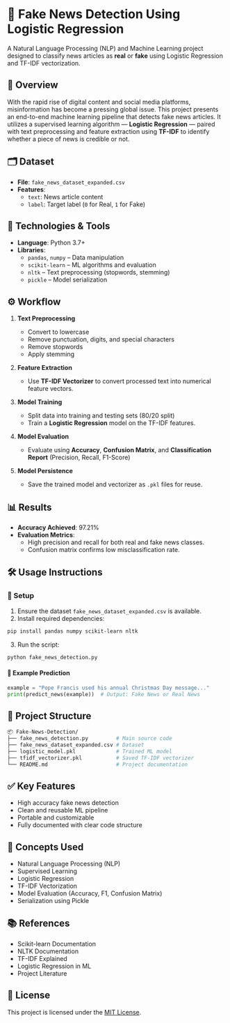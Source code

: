 # 🧠 Fake News Detection Using Logistic Regression

A Natural Language Processing (NLP) and Machine Learning project designed to classify news articles as **real** or **fake** using Logistic Regression and TF-IDF vectorization.

## 📌 Overview

With the rapid rise of digital content and social media platforms, misinformation has become a pressing global issue. This project presents an end-to-end machine learning pipeline that detects fake news articles. It utilizes a supervised learning algorithm — **Logistic Regression** — paired with text preprocessing and feature extraction using **TF-IDF** to identify whether a piece of news is credible or not.

## 🗂️ Dataset

- **File**: `fake_news_dataset_expanded.csv`
- **Features**:
  - `text`: News article content
  - `label`: Target label (`0` for Real, `1` for Fake)

## 🔧 Technologies & Tools

- **Language**: Python 3.7+
- **Libraries**:
  - `pandas`, `numpy` – Data manipulation
  - `scikit-learn` – ML algorithms and evaluation
  - `nltk` – Text preprocessing (stopwords, stemming)
  - `pickle` – Model serialization

## ⚙️ Workflow

1. **Text Preprocessing**
   - Convert to lowercase
   - Remove punctuation, digits, and special characters
   - Remove stopwords
   - Apply stemming

2. **Feature Extraction**
   - Use **TF-IDF Vectorizer** to convert processed text into numerical feature vectors.

3. **Model Training**
   - Split data into training and testing sets (80/20 split)
   - Train a **Logistic Regression** model on the TF-IDF features.

4. **Model Evaluation**
   - Evaluate using **Accuracy**, **Confusion Matrix**, and **Classification Report** (Precision, Recall, F1-Score)

5. **Model Persistence**
   - Save the trained model and vectorizer as `.pkl` files for reuse.

## 📊 Results

- **Accuracy Achieved**: 97.21%
- **Evaluation Metrics**:
  - High precision and recall for both real and fake news classes.
  - Confusion matrix confirms low misclassification rate.

## 🛠 Usage Instructions

### 🔹 Setup

1. Ensure the dataset `fake_news_dataset_expanded.csv` is available.
2. Install required dependencies:

```bash
pip install pandas numpy scikit-learn nltk
```

3. Run the script:

```bash
python fake_news_detection.py
```
#### 🔹 Example Prediction
```python
example = "Pope Francis used his annual Christmas Day message..."
print(predict_news(example))  # Output: Fake News or Real News
```

## 📁 Project Structure
```bash
📦 Fake-News-Detection/
├── fake_news_detection.py         # Main source code
├── fake_news_dataset_expanded.csv # Dataset
├── logistic_model.pkl             # Trained ML model
├── tfidf_vectorizer.pkl           # Saved TF-IDF vectorizer
└── README.md                      # Project documentation
```

## ✅ Key Features
 - High accuracy fake news detection
 - Clean and reusable ML pipeline
 - Portable and customizable
 - Fully documented with clear code structure

## 🧠 Concepts Used
 - Natural Language Processing (NLP)
 - Supervised Learning
 - Logistic Regression
 - TF-IDF Vectorization
 - Model Evaluation (Accuracy, F1, Confusion Matrix)
 - Serialization using Pickle

## 📚 References
 - Scikit-learn Documentation
 - NLTK Documentation
 - TF-IDF Explained
 - Logistic Regression in ML
 - Project Literature

## 📄 License
This project is licensed under the [MIT License](LICENSE).
